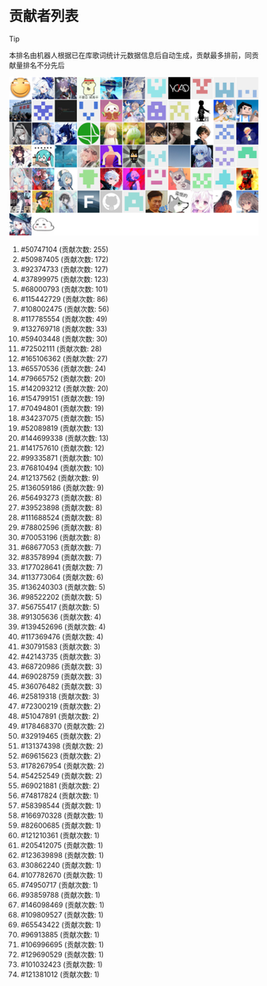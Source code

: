 # 贡献者列表

> [!TIP]
> 本排名由机器人根据已在库歌词统计元数据信息后自动生成，贡献最多排前，同贡献量排名不分先后

![贡献者头像画廊](./CONTRIBUTORS.svg)

1. #50747104 (贡献次数: 255)
2. #50987405 (贡献次数: 172)
3. #92374733 (贡献次数: 127)
4. #37899975 (贡献次数: 123)
5. #68000793 (贡献次数: 101)
6. #115442729 (贡献次数: 86)
7. #108002475 (贡献次数: 56)
8. #117785554 (贡献次数: 49)
9. #132769718 (贡献次数: 33)
10. #59403448 (贡献次数: 30)
11. #72502111 (贡献次数: 28)
12. #165106362 (贡献次数: 27)
13. #65570536 (贡献次数: 24)
14. #79665752 (贡献次数: 20)
15. #142093212 (贡献次数: 20)
16. #154799151 (贡献次数: 19)
17. #70494801 (贡献次数: 19)
18. #34237075 (贡献次数: 15)
19. #52089819 (贡献次数: 13)
20. #144699338 (贡献次数: 13)
21. #141757610 (贡献次数: 12)
22. #99335871 (贡献次数: 10)
23. #76810494 (贡献次数: 10)
24. #12137562 (贡献次数: 9)
25. #136059186 (贡献次数: 9)
26. #56493273 (贡献次数: 8)
27. #39523898 (贡献次数: 8)
28. #111688524 (贡献次数: 8)
29. #78802596 (贡献次数: 8)
30. #70053196 (贡献次数: 8)
31. #68677053 (贡献次数: 7)
32. #83578994 (贡献次数: 7)
33. #177028641 (贡献次数: 7)
34. #113773064 (贡献次数: 6)
35. #136240303 (贡献次数: 5)
36. #98522202 (贡献次数: 5)
37. #56755417 (贡献次数: 5)
38. #91305636 (贡献次数: 4)
39. #139452696 (贡献次数: 4)
40. #117369476 (贡献次数: 4)
41. #30791583 (贡献次数: 3)
42. #42143735 (贡献次数: 3)
43. #68720986 (贡献次数: 3)
44. #69028759 (贡献次数: 3)
45. #36076482 (贡献次数: 3)
46. #25819318 (贡献次数: 3)
47. #72300219 (贡献次数: 2)
48. #51047891 (贡献次数: 2)
49. #178468370 (贡献次数: 2)
50. #32919465 (贡献次数: 2)
51. #131374398 (贡献次数: 2)
52. #69615623 (贡献次数: 2)
53. #178267954 (贡献次数: 2)
54. #54252549 (贡献次数: 2)
55. #69021881 (贡献次数: 2)
56. #74817824 (贡献次数: 1)
57. #58398544 (贡献次数: 1)
58. #166970328 (贡献次数: 1)
59. #82600685 (贡献次数: 1)
60. #121210361 (贡献次数: 1)
61. #205412075 (贡献次数: 1)
62. #123639898 (贡献次数: 1)
63. #30862240 (贡献次数: 1)
64. #107782670 (贡献次数: 1)
65. #74950717 (贡献次数: 1)
66. #93859788 (贡献次数: 1)
67. #146098469 (贡献次数: 1)
68. #109809527 (贡献次数: 1)
69. #65543422 (贡献次数: 1)
70. #96913885 (贡献次数: 1)
71. #106996695 (贡献次数: 1)
72. #129690529 (贡献次数: 1)
73. #101032423 (贡献次数: 1)
74. #121381012 (贡献次数: 1)
